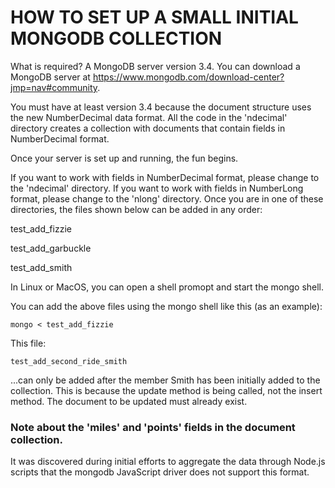 # HOW TO SET UP A SMALL INITIAL MONGODB COLLECTION

What is required? A MongoDB server version 3.4. You can download a MongoDB server at https://www.mongodb.com/download-center?jmp=nav#community.

You must have at least version 3.4 because the document structure uses the new NumberDecimal data format. All the code in the 'ndecimal' directory creates a collection with documents that contain fields in NumberDecimal format. 

Once your server is set up and running, the fun begins. 

If you want to work with fields in NumberDecimal format, please change to the 'ndecimal' directory. If you want to work with fields in NumberLong format, please change to the 'nlong' directory. Once you are in one of these directories, the files shown below can be added in any order:

test_add_fizzie

test_add_garbuckle

test_add_smith


In Linux or MacOS, you can open a shell promopt and start the mongo shell.

You can add the above files using the mongo shell like this (as an example):

```
mongo < test_add_fizzie
```
This file:

```
test_add_second_ride_smith
```

...can only be added after the member Smith has been initially added to the collection.
This is because the update method is being called, not the insert method. The document 
to be updated must already exist.

### Note about the 'miles' and 'points' fields in the document collection.
It was discovered during initial efforts to aggregate the data through Node.js scripts that the mongodb JavaScript driver does not support this format.
